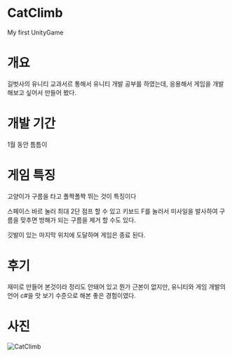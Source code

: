 # CatClimb
 My first UnityGame

# 개요
길벗사의 유니티 교과서르 통해서 유니티 개발 공부를 하였는데, 응용해서 게임을 개발해보고 싶어서 만들어 봤다.

# 개발 기간
1월 동안 틈틈이

# 게임 특징
고양이가 구름을 타고 폴짝폴짝 뛰는 것이 특징이다

스페이스 바르 눌러 최대 2단 점프 할 수 있고 키보드 F를 눌러서 미사일을 발사하여 구름을 맞추면 방해가 되는 구름을 제거 할 수도 있다.

깃발이 있는 마지막 위치에 도달하며 게임은 종료 된다.

# 후기
재미로 만들어 본것이라 정리도 안돼어 있고 뭔가 근본이 없지만, 유니티와 게임 개발의 언어 c#을 맛 보기 수준으로 해본 좋은 경험이였다.

# 사진

![CatClimb](https://user-images.githubusercontent.com/57618897/75604793-f0c86480-5b1f-11ea-96f5-6b410bd68e58.png)
